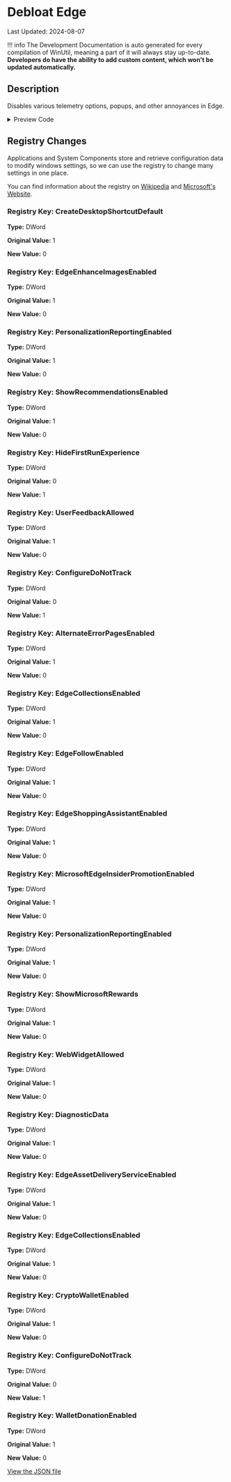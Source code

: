 # Debloat Edge

Last Updated: 2024-08-07


!!! info
     The Development Documentation is auto generated for every compilation of WinUtil, meaning a part of it will always stay up-to-date. **Developers do have the ability to add custom content, which won't be updated automatically.**
## Description

Disables various telemetry options, popups, and other annoyances in Edge.

<!-- BEGIN CUSTOM CONTENT -->

<!-- END CUSTOM CONTENT -->

<details>
<summary>Preview Code</summary>

```json
{
  "Content": "Debloat Edge",
  "Description": "Disables various telemetry options, popups, and other annoyances in Edge.",
  "category": "Essential Tweaks",
  "panel": "1",
  "Order": "a016_",
  "registry": [
    {
      "Path": "HKLM:\\SOFTWARE\\Policies\\Microsoft\\EdgeUpdate",
      "Name": "CreateDesktopShortcutDefault",
      "Type": "DWord",
      "Value": "0",
      "OriginalValue": "1"
    },
    {
      "Path": "HKLM:\\SOFTWARE\\Policies\\Microsoft\\Edge",
      "Name": "EdgeEnhanceImagesEnabled",
      "Type": "DWord",
      "Value": "0",
      "OriginalValue": "1"
    },
    {
      "Path": "HKLM:\\SOFTWARE\\Policies\\Microsoft\\Edge",
      "Name": "PersonalizationReportingEnabled",
      "Type": "DWord",
      "Value": "0",
      "OriginalValue": "1"
    },
    {
      "Path": "HKLM:\\SOFTWARE\\Policies\\Microsoft\\Edge",
      "Name": "ShowRecommendationsEnabled",
      "Type": "DWord",
      "Value": "0",
      "OriginalValue": "1"
    },
    {
      "Path": "HKLM:\\SOFTWARE\\Policies\\Microsoft\\Edge",
      "Name": "HideFirstRunExperience",
      "Type": "DWord",
      "Value": "1",
      "OriginalValue": "0"
    },
    {
      "Path": "HKLM:\\SOFTWARE\\Policies\\Microsoft\\Edge",
      "Name": "UserFeedbackAllowed",
      "Type": "DWord",
      "Value": "0",
      "OriginalValue": "1"
    },
    {
      "Path": "HKLM:\\SOFTWARE\\Policies\\Microsoft\\Edge",
      "Name": "ConfigureDoNotTrack",
      "Type": "DWord",
      "Value": "1",
      "OriginalValue": "0"
    },
    {
      "Path": "HKLM:\\SOFTWARE\\Policies\\Microsoft\\Edge",
      "Name": "AlternateErrorPagesEnabled",
      "Type": "DWord",
      "Value": "0",
      "OriginalValue": "1"
    },
    {
      "Path": "HKLM:\\SOFTWARE\\Policies\\Microsoft\\Edge",
      "Name": "EdgeCollectionsEnabled",
      "Type": "DWord",
      "Value": "0",
      "OriginalValue": "1"
    },
    {
      "Path": "HKLM:\\SOFTWARE\\Policies\\Microsoft\\Edge",
      "Name": "EdgeFollowEnabled",
      "Type": "DWord",
      "Value": "0",
      "OriginalValue": "1"
    },
    {
      "Path": "HKLM:\\SOFTWARE\\Policies\\Microsoft\\Edge",
      "Name": "EdgeShoppingAssistantEnabled",
      "Type": "DWord",
      "Value": "0",
      "OriginalValue": "1"
    },
    {
      "Path": "HKLM:\\SOFTWARE\\Policies\\Microsoft\\Edge",
      "Name": "MicrosoftEdgeInsiderPromotionEnabled",
      "Type": "DWord",
      "Value": "0",
      "OriginalValue": "1"
    },
    {
      "Path": "HKLM:\\SOFTWARE\\Policies\\Microsoft\\Edge",
      "Name": "PersonalizationReportingEnabled",
      "Type": "DWord",
      "Value": "0",
      "OriginalValue": "1"
    },
    {
      "Path": "HKLM:\\SOFTWARE\\Policies\\Microsoft\\Edge",
      "Name": "ShowMicrosoftRewards",
      "Type": "DWord",
      "Value": "0",
      "OriginalValue": "1"
    },
    {
      "Path": "HKLM:\\SOFTWARE\\Policies\\Microsoft\\Edge",
      "Name": "WebWidgetAllowed",
      "Type": "DWord",
      "Value": "0",
      "OriginalValue": "1"
    },
    {
      "Path": "HKLM:\\SOFTWARE\\Policies\\Microsoft\\Edge",
      "Name": "DiagnosticData",
      "Type": "DWord",
      "Value": "0",
      "OriginalValue": "1"
    },
    {
      "Path": "HKLM:\\SOFTWARE\\Policies\\Microsoft\\Edge",
      "Name": "EdgeAssetDeliveryServiceEnabled",
      "Type": "DWord",
      "Value": "0",
      "OriginalValue": "1"
    },
    {
      "Path": "HKLM:\\SOFTWARE\\Policies\\Microsoft\\Edge",
      "Name": "EdgeCollectionsEnabled",
      "Type": "DWord",
      "Value": "0",
      "OriginalValue": "1"
    },
    {
      "Path": "HKLM:\\SOFTWARE\\Policies\\Microsoft\\Edge",
      "Name": "CryptoWalletEnabled",
      "Type": "DWord",
      "Value": "0",
      "OriginalValue": "1"
    },
    {
      "Path": "HKLM:\\SOFTWARE\\Policies\\Microsoft\\Edge",
      "Name": "ConfigureDoNotTrack",
      "Type": "DWord",
      "Value": "1",
      "OriginalValue": "0"
    },
    {
      "Path": "HKLM:\\SOFTWARE\\Policies\\Microsoft\\Edge",
      "Name": "WalletDonationEnabled",
      "Type": "DWord",
      "Value": "0",
      "OriginalValue": "1"
    }
  ],
  "link": "https://christitustech.github.io/ATATOOLS/dev/tweaks/Essential-Tweaks/EdgeDebloat"
}
```

</details>

## Registry Changes
Applications and System Components store and retrieve configuration data to modify windows settings, so we can use the registry to change many settings in one place.


You can find information about the registry on [Wikipedia](https://www.wikiwand.com/en/Windows_Registry) and [Microsoft's Website](https://learn.microsoft.com/en-us/windows/win32/sysinfo/registry).

### Registry Key: CreateDesktopShortcutDefault

**Type:** DWord

**Original Value:** 1

**New Value:** 0

### Registry Key: EdgeEnhanceImagesEnabled

**Type:** DWord

**Original Value:** 1

**New Value:** 0

### Registry Key: PersonalizationReportingEnabled

**Type:** DWord

**Original Value:** 1

**New Value:** 0

### Registry Key: ShowRecommendationsEnabled

**Type:** DWord

**Original Value:** 1

**New Value:** 0

### Registry Key: HideFirstRunExperience

**Type:** DWord

**Original Value:** 0

**New Value:** 1

### Registry Key: UserFeedbackAllowed

**Type:** DWord

**Original Value:** 1

**New Value:** 0

### Registry Key: ConfigureDoNotTrack

**Type:** DWord

**Original Value:** 0

**New Value:** 1

### Registry Key: AlternateErrorPagesEnabled

**Type:** DWord

**Original Value:** 1

**New Value:** 0

### Registry Key: EdgeCollectionsEnabled

**Type:** DWord

**Original Value:** 1

**New Value:** 0

### Registry Key: EdgeFollowEnabled

**Type:** DWord

**Original Value:** 1

**New Value:** 0

### Registry Key: EdgeShoppingAssistantEnabled

**Type:** DWord

**Original Value:** 1

**New Value:** 0

### Registry Key: MicrosoftEdgeInsiderPromotionEnabled

**Type:** DWord

**Original Value:** 1

**New Value:** 0

### Registry Key: PersonalizationReportingEnabled

**Type:** DWord

**Original Value:** 1

**New Value:** 0

### Registry Key: ShowMicrosoftRewards

**Type:** DWord

**Original Value:** 1

**New Value:** 0

### Registry Key: WebWidgetAllowed

**Type:** DWord

**Original Value:** 1

**New Value:** 0

### Registry Key: DiagnosticData

**Type:** DWord

**Original Value:** 1

**New Value:** 0

### Registry Key: EdgeAssetDeliveryServiceEnabled

**Type:** DWord

**Original Value:** 1

**New Value:** 0

### Registry Key: EdgeCollectionsEnabled

**Type:** DWord

**Original Value:** 1

**New Value:** 0

### Registry Key: CryptoWalletEnabled

**Type:** DWord

**Original Value:** 1

**New Value:** 0

### Registry Key: ConfigureDoNotTrack

**Type:** DWord

**Original Value:** 0

**New Value:** 1

### Registry Key: WalletDonationEnabled

**Type:** DWord

**Original Value:** 1

**New Value:** 0



<!-- BEGIN SECOND CUSTOM CONTENT -->

<!-- END SECOND CUSTOM CONTENT -->


[View the JSON file](https://github.com/ChrisTitusTech/ATATOOLS/tree/main/config/tweaks.json)

